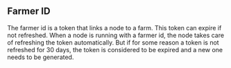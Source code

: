 ## Farmer ID

The farmer id is a token that links a node to a farm. This token can expire if not refreshed. When a node is running with a farmer id, the node takes care of refreshing the token automatically.
But if for some reason a token is not refreshed for 30 days, the token is considered to be expired and a new one needs to be generated.
